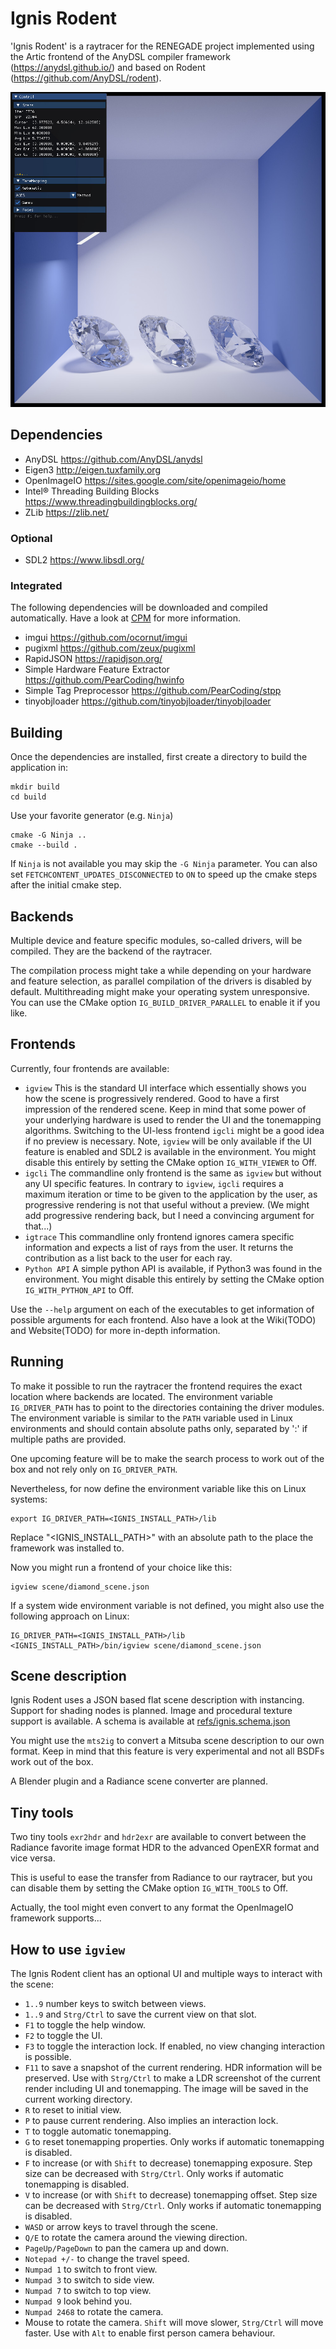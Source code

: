 # Ignis Rodent

'Ignis Rodent' is a raytracer for the RENEGADE project implemented using the Artic frontend of the AnyDSL compiler framework (https://anydsl.github.io/) and based on Rodent (https://github.com/AnyDSL/rodent).

![Example render by Ignis Rodent](refs/screenshot.jpg)

## Dependencies

 - AnyDSL <https://github.com/AnyDSL/anydsl>
 - Eigen3 <http://eigen.tuxfamily.org>
 - OpenImageIO <https://sites.google.com/site/openimageio/home>
 - Intel® Threading Building Blocks https://www.threadingbuildingblocks.org/
 - ZLib <https://zlib.net/>

### Optional

 - SDL2 <https://www.libsdl.org/>

### Integrated
The following dependencies will be downloaded and compiled automatically.
Have a look at [CPM](https://github.com/cpm-cmake/CPM.cmake) for more information. 

 - imgui <https://github.com/ocornut/imgui>
 - pugixml <https://github.com/zeux/pugixml>
 - RapidJSON <https://rapidjson.org/>
 - Simple Hardware Feature Extractor <https://github.com/PearCoding/hwinfo>
 - Simple Tag Preprocessor <https://github.com/PearCoding/stpp>
 - tinyobjloader <https://github.com/tinyobjloader/tinyobjloader>

## Building

Once the dependencies are installed, first create a directory to build the application in:

    mkdir build
    cd build

Use your favorite generator (e.g. `Ninja`)

    cmake -G Ninja ..
    cmake --build .

If `Ninja` is not available you may skip the `-G Ninja` parameter. You can also set `FETCHCONTENT_UPDATES_DISCONNECTED` to `ON` to speed up the cmake steps after the initial cmake step.  

## Backends

Multiple device and feature specific modules, so-called drivers, will be compiled. They are the backend of the raytracer.

The compilation process might take a while depending on your hardware and feature selection, as parallel compilation of the drivers is disabled by default. Multithreading might make your operating system unresponsive. You can use the CMake option `IG_BUILD_DRIVER_PARALLEL` to enable it if you like.

## Frontends

Currently, four frontends are available:

 - `igview` This is the standard UI interface which essentially shows you how the scene is progressively rendered. Good to have a first impression of the rendered scene. Keep in mind that some power of your underlying hardware is used to render the UI and the tonemapping algorithms. Switching to the UI-less frontend `igcli` might be a good idea if no preview is necessary. Note, `igview` will be only available if the UI feature is enabled and SDL2 is available in the environment. You might disable this entirely by setting the CMake option `IG_WITH_VIEWER` to Off.
 - `igcli` The commandline only frontend is the same as `igview` but without any UI specific features. In contrary to `igview`, `igcli` requires a maximum iteration or time to be given to the application by the user, as progressive rendering is not that useful without a preview. (We might add progressive rendering back, but I need a convincing argument for that...)
 - `igtrace` This commandline only frontend ignores camera specific information and expects a list of rays from the user. It returns the contribution as a list back to the user for each ray.
 - `Python API` A simple python API is available, if Python3 was found in the environment. You might disable this entirely by setting the CMake option `IG_WITH_PYTHON_API` to Off.

Use the `--help` argument on each of the executables to get information of possible arguments for each frontend. Also have a look at the Wiki(TODO) and Website(TODO) for more in-depth information.

## Running

To make it possible to run the raytracer the frontend requires the exact location where backends are located. The environment variable `IG_DRIVER_PATH` has to point to the directories containing the driver modules. The environment variable is similar to the `PATH` variable used in Linux environments and should contain absolute paths only, separated by ':' if multiple paths are provided.

One upcoming feature will be to make the search process to work out of the box and not rely only on `IG_DRIVER_PATH`.

Nevertheless, for now define the environment variable like this on Linux systems:

    export IG_DRIVER_PATH=<IGNIS_INSTALL_PATH>/lib

Replace "<IGNIS_INSTALL_PATH>" with an absolute path to the place the framework was installed to. 

Now you might run a frontend of your choice like this:

    igview scene/diamond_scene.json

If a system wide environment variable is not defined, you might also use the following approach on Linux:

    IG_DRIVER_PATH=<IGNIS_INSTALL_PATH>/lib <IGNIS_INSTALL_PATH>/bin/igview scene/diamond_scene.json

## Scene description

Ignis Rodent uses a JSON based flat scene description with instancing. Support for shading nodes is planned. Image and procedural texture support is available.
A schema is available at [refs/ignis.schema.json](refs/ignis.schema.json)

You might use the `mts2ig` to convert a Mitsuba scene description to our own format. Keep in mind that this feature is very experimental and not all BSDFs work out of the box.

A Blender plugin and a Radiance scene converter are planned.

## Tiny tools

Two tiny tools `exr2hdr` and `hdr2exr` are available to convert between the Radiance favorite image format HDR to the advanced OpenEXR format and vice versa.

This is useful to ease the transfer from Radiance to our raytracer, but you can disable them by setting the CMake option `IG_WITH_TOOLS` to Off.

Actually, the tool might even convert to any format the OpenImageIO framework supports...

## How to use `igview`

The Ignis Rodent client has an optional UI and multiple ways to interact with the scene:

 - `1..9` number keys to switch between views.
 - `1..9` and `Strg/Ctrl` to save the current view on that slot.
 - `F1` to toggle the help window.
 - `F2` to toggle the UI.
 - `F3` to toggle the interaction lock. If enabled, no view changing interaction is possible.
 - `F11` to save a snapshot of the current rendering. HDR information will be preserved. Use with `Strg/Ctrl` to make a LDR screenshot of the current render including UI and tonemapping. The image will be saved in the current working directory.
 - `R` to reset to initial view.
 - `P` to pause current rendering. Also implies an interaction lock.
 - `T` to toggle automatic tonemapping.
 - `G` to reset tonemapping properties. Only works if automatic tonemapping is disabled.
 - `F` to increase (or with `Shift` to decrease) tonemapping exposure. Step size can be decreased with `Strg/Ctrl`. Only works if automatic tonemapping is disabled.
 - `V` to increase (or with `Shift` to decrease) tonemapping offset. Step size can be decreased with `Strg/Ctrl`. Only works if automatic tonemapping is disabled.
 - `WASD` or arrow keys to travel through the scene.
 - `Q/E` to rotate the camera around the viewing direction. 
 - `PageUp/PageDown` to pan the camera up and down. 
 - `Notepad +/-` to change the travel speed.
 - `Numpad 1` to switch to front view.
 - `Numpad 3` to switch to side view.
 - `Numpad 7` to switch to top view.
 - `Numpad 9` look behind you.
 - `Numpad 2468` to rotate the camera.
 - Mouse to rotate the camera. `Shift` will move slower, `Strg/Ctrl` will move faster. Use with `Alt` to enable first person camera behaviour. 
